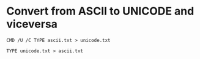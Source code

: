 # Convert from ASCII to UNICODE and viceversa
```batchfile
CMD /U /C TYPE ascii.txt > unicode.txt

TYPE unicode.txt > ascii.txt
```
